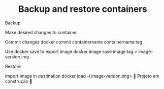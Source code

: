 <h1 align="center"> Backup and restore containers </h1>

Backup

Make desired changes to container

Commit changes
docker commit containername containername:tag

Use docker save to export image
docker image save image:tag > image-version.img

Restore

Import image in destination 
docker load -i image-version.img> :construction: Projeto em construção :construction:
